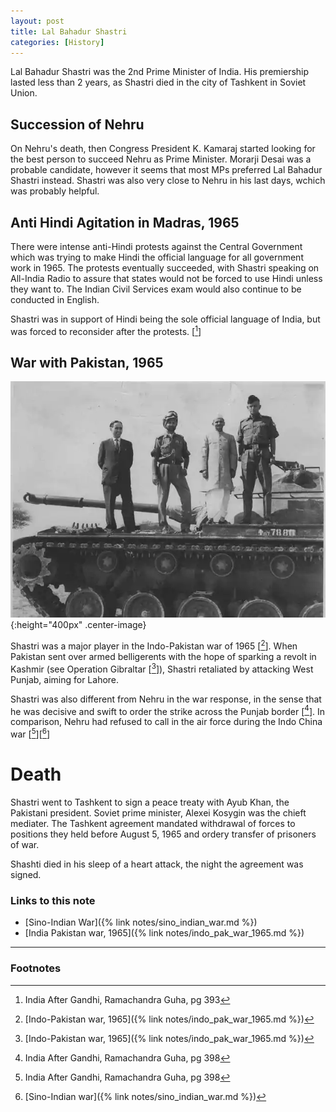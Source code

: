 ```yaml
---
layout: post
title: Lal Bahadur Shastri
categories: [History]
---
```



Lal Bahadur Shastri was the 2nd Prime Minister of India. His premiership lasted less
than 2 years, as Shastri died in the city of Tashkent in Soviet Union.

## Succession of Nehru

On Nehru's death, then Congress President K. Kamaraj started looking for the best person
to succeed Nehru as Prime Minister. Morarji Desai was a probable candidate, however it
seems that most MPs preferred Lal Bahadur Shastri instead. Shastri was also very close
to Nehru in his last days, wchich was probably helpful.


## Anti Hindi Agitation in Madras, 1965

There were intense anti-Hindi protests against the Central Government which was trying
to make Hindi the official language for all government work in 1965. The protests
eventually succeeded, with Shastri speaking on All-India Radio to assure that
states would not be forced to use Hindi unless they want to. The Indian Civil Services
exam would also continue to be conducted in English.

Shastri was in support of Hindi being the sole official
language of India, but was forced to reconsider after the protests. [[^1]]


## War with Pakistan, 1965

![Shastri atop a Pakistani tank with Indian army officers](/assets/images/notes/shastri-tank.jpg){:height="400px" .center-image}

Shastri was a major player in the Indo-Pakistan war of 1965 [[^2]]. When Pakistan sent over
armed belligerents with the hope of sparking a revolt in Kashmir (see Operation Gibraltar [[^2]]), Shastri retaliated
by attacking West Punjab, aiming for Lahore.

Shastri was also different from Nehru in the war response, in the sense that he was decisive and
swift to order the strike across the Punjab border [[^3]]. In comparison, Nehru had refused to
call in the air force during the Indo China war [[^3]][[^4]]

# Death

Shastri went to Tashkent to sign a peace treaty with Ayub Khan, the Pakistani president. Soviet
prime minister, Alexei Kosygin was the chieft mediater. The Tashkent agreement mandated withdrawal
of forces to positions they held before August 5, 1965 and ordery transfer of prisoners of war.

Shashti died in his sleep of a heart attack, the night the agreement was signed.

[^1]: India After Gandhi, Ramachandra Guha, pg 393
[^2]: [Indo-Pakistan war, 1965]({% link notes/indo_pak_war_1965.md %})
[^3]: India After Gandhi, Ramachandra Guha, pg 398
[^4]: [Sino-Indian war]({% link notes/sino_indian_war.md %})


### Links to this note
* [Sino-Indian War]({% link notes/sino_indian_war.md %})
* [India Pakistan war, 1965]({% link notes/indo_pak_war_1965.md %})


___

### Footnotes

